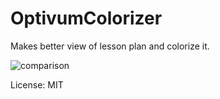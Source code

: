 # OptivumColorizer
Makes better view of lesson plan and colorize it.

![comparison](http://i.imgur.com/FbRlcEa.png)

License: MIT
